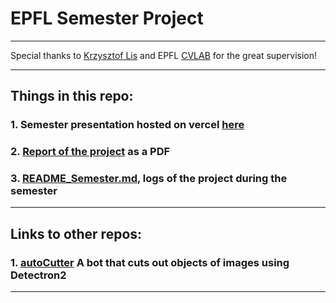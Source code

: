 # EPFL Semester Project

--- 

Special thanks to [Krzysztof Lis](https://people.epfl.ch/krzysztof.lis/?lang=en) and EPFL [CVLAB](https://www.epfl.ch/labs/cvlab/) for the great supervision!

---

## Things in this repo:

### 1. Semester presentation hosted on vercel [here](https://semester-project-presentation.vercel.app/)

### 2. [Report of the project](SemesterProject.pdf) as a PDF

### 3. [README_Semester.md](README_Semester.md), logs of the project during the semester

---

## Links to other repos:

### 1. [autoCutter](https://github.com/TugdualKerjan/autoCutter) A bot that cuts out objects of images using Detectron2

---